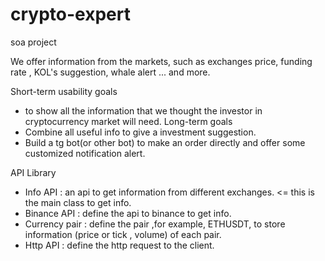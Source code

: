 # crypto-expert

soa project

We offer information from the markets, such as exchanges price, funding rate , KOL's suggestion, whale alert ... and more.

Short-term usability goals

- to show all the information that we thought the investor in cryptocurrency market will need.
  Long-term goals
- Combine all useful info to give a investment suggestion.
- Build a tg bot(or other bot) to make an order directly and offer some customized notification alert.

API Library

- Info API : an api to get information from different exchanges. <= this is the main class to get info.
- Binance API : define the api to binance to get info.
- Currency pair : define the pair ,for example, ETHUSDT, to store information (price or tick , volume) of each pair.
- Http API : define the http request to the client.
